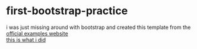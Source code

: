# first-bootstrap-practice
i was just missing around with bootstrap and created this template from the [official examples website](https://getbootstrap.com/docs/5.0/examples/)<br/>
[this is what i did](https://simplebootstrappractise.netlify.app/)
